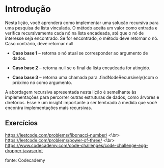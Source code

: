 # Introdução

Nesta lição, você aprenderá como implementar uma solução recursiva para uma pesquisa de lista vinculada. O método aceita um valor como entrada e verifica recursivamente cada nó na lista encadeada, até que o nó de interesse seja encontrado. Se for encontrado, o método deve retornar o nó. Caso contrário, deve retornar null

* **Caso base 1** – retorna o nó atual se corresponder ao argumento de dados.

* **Caso base 2** – retorna null se o final da lista encadeada for atingido.

* **Caso base 3** – retorna uma chamada para .findNodeRecursively()com o próximo nó como argumento.

A abordagem recursiva apresentada nesta lição é semelhante às implementações para percorrer outras estruturas de dados, como árvores e diretórios. Esse é um insight importante a ser lembrado à medida que você encontra implementações mais recursivas.

## Exercícios

<https://leetcode.com/problems/fibonacci-number/> <\br>
<https://leetcode.com/problems/power-of-three/> <\br>
<https://www.codecademy.com/code-challenges/code-challenge-egg-dropper-javascript>

fonte: Codecademy
